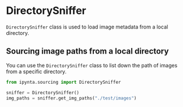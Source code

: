 # DirectorySniffer

`DirectorySniffer` class is used to load image metadata from a local directory.

## Sourcing image paths from a local directory

You can use the `DirectorySniffer` class to list down the path of images from a specific directory.

```py
from ipynta.sourcing import DirectorySniffer

sniffer = DirectorySniffer()
img_paths = sniffer.get_img_paths("./test/images")
```
